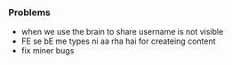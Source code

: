 ### Problems

- when we use the brain to share username is not visible
- FE se bE me types ni aa rha hai for createing content
- fix miner bugs